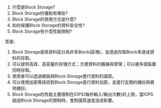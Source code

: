 1. 什麼是Block Storage?
2. Block Storage的優點有哪些?
3. Block Storage的使用方式是什麼?
4. 如何保護Block Storage的資料安全性?
5. Block Storage有什麼性能限制?

答案:
1. Block Storage是將資料區分為許多Block(區塊)，並透過存取Block來達成資料的存取。
2. 可以提供高效、高容量的存儲方式；方便資料的擴展與管理；可以被多個裝置同時存取。
3. 使用者可以透過網路與Block Storage進行資料的讀寫。
4. 可以使用加密等技術對Block Storage進行資料加密，並進行定期的備份與異地備份。
5. Block Storage的性能主要限制在IOPS(每秒輸入/輸出次數)的上限，當IOPS超過Block Storage的限制時，會對讀寫速度造成影響。